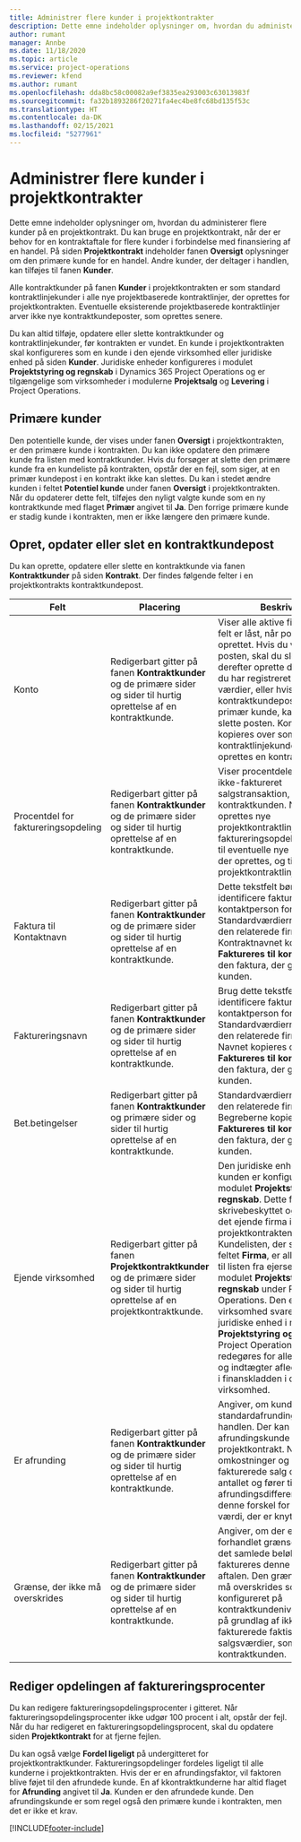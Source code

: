 ```yaml
---
title: Administrer flere kunder i projektkontrakter
description: Dette emne indeholder oplysninger om, hvordan du administerer flere kunder på en projektkontrakt.
author: rumant
manager: Annbe
ms.date: 11/18/2020
ms.topic: article
ms.service: project-operations
ms.reviewer: kfend
ms.author: rumant
ms.openlocfilehash: dda8bc58c00082a9ef3835ea293003c63013983f
ms.sourcegitcommit: fa32b1893286f20271fa4ec4be8fc68bd135f53c
ms.translationtype: HT
ms.contentlocale: da-DK
ms.lasthandoff: 02/15/2021
ms.locfileid: "5277961"
---
```

# <a name="manage-multiple-customers-on-project-contracts"></a>Administrer flere kunder i projektkontrakter

Dette emne indeholder oplysninger om, hvordan du administerer flere kunder på en projektkontrakt. Du kan bruge en projektkontrakt, når der er behov for en kontraktaftale for flere kunder i forbindelse med finansiering af en handel. På siden **Projektkontrakt** indeholder fanen **Oversigt** oplysninger om den primære kunde for en handel. Andre kunder, der deltager i handlen, kan tilføjes til fanen **Kunder**.

Alle kontraktkunder på fanen **Kunder** i projektkontrakten er som standard kontraktlinjekunder i alle nye projektbaserede kontraktlinjer, der oprettes for projektkontrakten. Eventuelle eksisterende projektbaserede kontraktlinjer arver ikke nye kontraktkundeposter, som oprettes senere.

Du kan altid tilføje, opdatere eller slette kontraktkunder og kontraktlinjekunder, før kontrakten er vundet. En kunde i projektkontrakten skal konfigureres som en kunde i den ejende virksomhed eller juridiske enhed på siden **Kunder**. Juridiske enheder konfigureres i modulet **Projektstyring og regnskab** i Dynamics 365 Project Operations og er tilgængelige som virksomheder i modulerne **Projektsalg** og **Levering** i Project Operations.

## <a name="primary-customers"></a>Primære kunder

Den potentielle kunde, der vises under fanen **Oversigt** i projektkontrakten, er den primære kunde i kontrakten. Du kan ikke opdatere den primære kunde fra listen med kontraktkunder. Hvis du forsøger at slette den primære kunde fra en kundeliste på kontrakten, opstår der en fejl, som siger, at en primær kundepost i en kontrakt ikke kan slettes. Du kan i stedet ændre kunden i feltet **Potentiel kunde** under fanen **Oversigt** i projektkontrakten. Når du opdaterer dette felt, tilføjes den nyligt valgte kunde som en ny kontraktkunde med flaget **Primær** angivet til **Ja**. Den forrige primære kunde er stadig kunde i kontrakten, men er ikke længere den primære kunde.

## <a name="create-update-or-delete-a-contract-customer-record"></a>Opret, opdater eller slet en kontraktkundepost

Du kan oprette, opdatere eller slette en kontraktkunde via fanen **Kontraktkunder** på siden **Kontrakt**. Der findes følgende felter i en projektkontrakts kontraktkundepost.

| **Felt** | **Placering** | **Beskrivelse** | 
| --- | --- | --- | 
| Konto | Redigerbart gitter på fanen **Kontraktkunder** og de primære sider og sider til hurtig oprettelse af en kontraktkunde. | Viser alle aktive firmaer. Dette felt er låst, når posten er oprettet. Hvis du vil opdatere posten, skal du slette den og derefter oprette den på ny. Hvis du har registreret faktiske værdier, eller hvis kontraktkundeposten er en primær kunde, kan du ikke slette posten. Kontraktkunder kopieres over som kontraktlinjekunder, når der oprettes en kontraktlinje. |
| Procentdel for faktureringsopdeling | Redigerbart gitter på fanen **Kontraktkunder** og de primære sider og sider til hurtig oprettelse af en kontraktkunde. | Viser procentdelen af hver ikke-faktureret salgstransaktion, som tildeles kontraktkunden. Når der oprettes nye projektkontraktlinjer, kopieres faktureringsopdelingsprocenten til eventuelle nye kontraktlinjer, der oprettes, og til projektkontraktlinjekunder. |
| Faktura til Kontaktnavn | Redigerbart gitter på fanen **Kontraktkunder** og de primære sider og sider til hurtig oprettelse af en kontraktkunde. | Dette tekstfelt bør bruges til at identificere fakturaens kontaktperson for kunden. Standardværdierne stammer fra den relaterede firmapost. Kontraktnavnet kopieres over til **Faktureres til kontraktnavn** på den faktura, der genereres for kunden. |
| Faktureringsnavn | Redigerbart gitter på fanen **Kontraktkunder** og de primære sider og sider til hurtig oprettelse af en kontraktkunde. | Brug dette tekstfelt til at identificere fakturaens kontaktperson for kunden. Standardværdierne stammer fra den relaterede firmapost. Navnet kopieres over til feltet **Faktureres til kontraktnavn** på den faktura, der genereres for kunden. |
| Bet.betingelser | Redigerbart gitter på fanen **Kontraktkunder** og primære sider og sider til hurtig oprettelse af en kontraktkunde. | Standardværdierne stammer fra den relaterede firmapost. Begreberne kopieres over til **Faktureres til kontraktnavn** på den faktura, der genereres for kunden. |
| Ejende virksomhed | Redigerbart gitter på fanen **Projektkontraktkunder** og de primære sider og sider til hurtig oprettelse af en projektkontraktkunde. | Den juridiske enhed, som kunden er konfigureret i i modulet **Projektstyring og regnskab**. Dette felt er skrivebeskyttet og angives til det ejende firma i projektkontrakten.</br>Kundelisten, der skal tilføjes i feltet **Firma**, er allerede filtreret til listen fra ejerselskabet i modulet **Projektstyring og regnskab** under Project Operations. Den ejende virksomhed svarer til den juridiske enhed i modulet **Projektstyring og regnskab** i Project Operations. Der redegøres for alle omkostninger og indtægter afledt af projektet i finanskladden i den ejende virksomhed. |
| Er afrunding | Redigerbart gitter på fanen **Kontraktkunder** og de primære sider og sider til hurtig oprettelse af en kontraktkunde. | Angiver, om kunden er en standardafrundingskunde for handlen. Der kan kun være én afrundingskunde i en projektkontrakt. Når omkostninger og ikke-fakturerede salg opdeles på antallet og fører til en afrundingsdifference, gælder denne forskel for den faktiske værdi, der er knyttet til kunden. |
| Grænse, der ikke må overskrides | Redigerbart gitter på fanen **Kontraktkunder** og de primære sider og sider til hurtig oprettelse af en kontraktkunde. | Angiver, om der er en forhandlet grænse eller loft for det samlede beløb, der faktureres denne kunde for aftalen. Den grænse, der ikke må overskrides som er konfigureret på kontraktkundeniveau, evalueres på grundlag af ikke-fakturerede faktiske salgsværdier, som refererer til kontraktkunden. |

## <a name="edit-billing-split-percentages"></a>Rediger opdelingen af faktureringsprocenter

Du kan redigere faktureringsopdelingsprocenter i gitteret. Når faktureringsopdelingsprocenter ikke udgør 100 procent i alt, opstår der fejl. Når du har redigeret en faktureringsopdelingsprocent, skal du opdatere siden **Projektkontrakt** for at fjerne fejlen.

Du kan også vælge **Fordel ligeligt** på undergitteret for projektkontraktkunder. Faktureringsopdelinger fordeles ligeligt til alle kunderne i projektkontrakten. Hvis der er en afrundingsfaktor, vil faktoren blive føjet til den afrundede kunde. En af kkontraktkunderne har altid flaget for **Afrunding** angivet til **Ja**. Kunden er den afrundede kunde. Den afrundingskunde er som regel også den primære kunde i kontrakten, men det er ikke et krav.


[!INCLUDE[footer-include](../includes/footer-banner.md)]